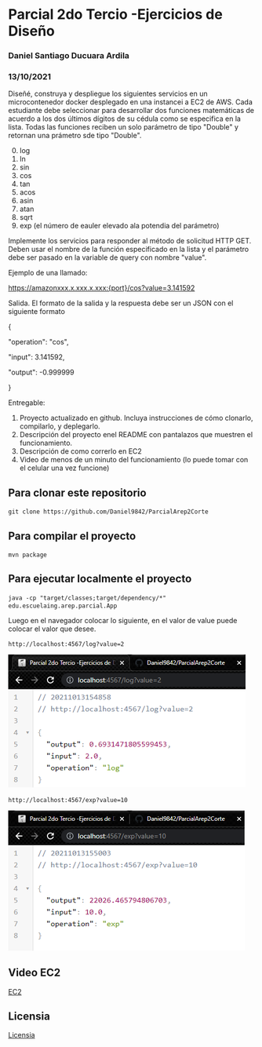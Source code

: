 #  Parcial 2do Tercio -Ejercicios de Diseño
### Daniel Santiago Ducuara Ardila
### 13/10/2021

Diseñé, construya y despliegue los siguientes servicios en un microcontenedor docker desplegado en una instancei a EC2 de AWS. Cada estudiante debe seleccionar para desarrollar dos funciones matemáticas de acuerdo a los dos últimos dígitos de su cédula como se especifica en la lista. Todas las funciones reciben un solo parámetro de tipo "Double" y retornan una prámetro sde tipo "Double".

0. log
1. ln
2. sin
3. cos
4. tan
5. acos
6. asin
7. atan
8. sqrt
9. exp (el número de eauler elevado ala potendia del parámetro)


Implemente los servicios para responder al método de solicitud HTTP GET. Deben usar el nombre de la función especificado en la lista y el parámetro debe ser pasado en la variable de query con nombre "value".


Ejemplo de una llamado:

https://amazonxxx.x.xxx.x.xxx:{port}/cos?value=3.141592


Salida. El formato de la salida y la respuesta debe ser un JSON con el siguiente formato

{

 "operation": "cos",

 "input":  3.141592,

 "output":  -0.999999

}


Entregable:

1. Proyecto actualizado en github. Incluya instrucciones de cómo clonarlo, compilarlo, y deplegarlo.
2. Descripción del proyecto enel README con pantalazos que muestren el funcionamiento.
3. Descripción de como correrlo en EC2
4. Video de menos de un minuto del funcionamiento (lo puede tomar con el celular una vez funcione)


## Para clonar este repositorio
```
git clone https://github.com/Daniel9842/ParcialArep2Corte
```
## Para compilar el proyecto
```
mvn package
```
## Para ejecutar localmente el proyecto
```
java -cp "target/classes;target/dependency/*" edu.escuelaing.arep.parcial.App
```
Luego en el navegador colocar lo siguiente, en el valor de value puede colocar el valor que desee.
```
http://localhost:4567/log?value=2
```
![function log](images/log.PNG "Log function")<br>
```
http://localhost:4567/exp?value=10
```
![function exp](images/exp.PNG "Exp function")<br>


## Video EC2

[EC2 ](https://github.com/Daniel9842/ParcialArep2Corte/blob/master/EC2%20video%20parcial.mp4)

## Licensia

[Licensia ](https://github.com/Daniel9842/ParcialArep2Corte/blob/master/LICENSE.txt)


